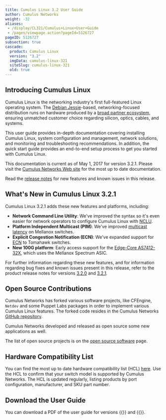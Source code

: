 ```yaml
---
title: Cumulus Linux 3.2 User Guide
author: Cumulus Networks
weight: -32
aliases:
 - /display/CL321/Cumulus+Linux+User+Guide
 - /pages/viewpage.action?pageId=5126727
pageID: 5126727
subsection: true
cascade:
  product: Cumulus Linux
  version: "3.2"
  imgData: cumulus-linux-321
  siteSlug: cumulus-linux-321
  old: true
---
```

## Introducing Cumulus Linux

Cumulus Linux is the networking industry's first full-featured Linux
operating system. The [Debian
Jessie](https://www.debian.org/releases/jessie/)-based,
networking-focused distribution runs on hardware produced by a [broad
partner ecosystem](http://cumulusnetworks.com/hcl/), ensuring unmatched
customer choice regarding silicon, optics, cables, and systems.

This user guide provides in-depth documentation covering installing
Cumulus Linux, system configuration and management, network solutions,
and monitoring and troubleshooting recommendations. In addition, the
quick start guide provides an end-to-end setup process to get you
started with Cumulus Linux.

This documentation is current as of May 1, 2017 for version 3.2.1.
Please visit the [Cumulus Networks Web
site](http://docs.cumulusnetworks.com) for the most up to date
documentation.

Read the [release
notes](https://support.cumulusnetworks.com/hc/en-us/articles/115002201048)
for new features and known issues in this release.

## What's New in Cumulus Linux 3.2.1

Cumulus Linux 3.2.1 adds these new features and platforms, including:

  - **Network Command Line Utility**: We've improved the syntax so it's
    even easier for network operators to configure Cumulus Linux with
    [NCLU](/cumulus-linux-321/System-Configuration/Network-Command-Line-Utility).
  - **Platform Independent Multicast (PIM)**: We've improved [multicast
    latency](/cumulus-linux-321/Layer-Three/Protocol-Independent-Multicast-PIM)
    on Mellanox switches.
  - **Explicit Congestion Notification (ECN)**: We've expanded support
    for
    [ECN](/cumulus-linux-321/Interface-Configuration-and-Management/Buffer-and-Queue-Management/#span-id-src-5127004-bufferandqueuemanagement-ecn-class-confluence-anchor-link-span-configuring-explicit-congestion-notification-span)
    to Tomahawk switches.
  - **New 100G platform**: Early access support for the [Edge-Core
    AS7412-32X](https://cumulusnetworks.com/HCL), which uses the
    Mellanox Spectrum ASIC.

For further information regarding these new features, and for
information regarding bug fixes and known issues present in this
release, refer to the product release notes for versions [3.2.0](https://support.cumulusnetworks.com/hc/en-us/articles/232013208-Cumulus-Linux-3-2-0-Release-Notes) and [3.2.1](https://support.cumulusnetworks.com/hc/en-us/articles/115002201048).

## Open Source Contributions

Cumulus Networks has forked various software projects, like CFEngine,
`Netdev` and some Puppet Labs packages in order to implement various
Cumulus Linux features. The forked code resides in the Cumulus Networks
[GitHub repository](https://github.com/CumulusNetworks).

Cumulus Networks developed and released as open source some new
applications as well.

The list of open source projects is on the [open source
software](http://oss.cumulusnetworks.com/) page.

## Hardware Compatibility List

You can find the most up to date hardware compatibility list (HCL)
[here](http://cumulusnetworks.com/hcl/). Use the HCL to confirm that
your switch model is supported by Cumulus Networks. The HCL is updated
regularly, listing products by port configuration, manufacturer, and SKU
part number.

## Download the User Guide

You can download a PDF of the user guide for versions {{<exlink url="https://drive.google.com/file/d/1fcsf4fi6JZiI7kov2bsxAb3Q3ikBZskP/view?usp=sharing" text="3.2.0">}} and {{<exlink url="https://drive.google.com/file/d/1iIwu_v9yDhzgXKUr6FPLwvSC2FPa8Rb1/view?usp=sharing" text="3.2.1">}}.
